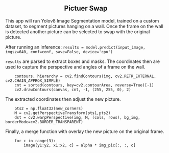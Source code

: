 ## <div align="center">Pictuer Swap</div>

This app will run Yolov8 Image Segmentation model, trained on a custom dataset, to segment pictures hanging on a wall. Once the frame on the wall is detected another picture can be selected to swap with the original picture. 

After running an inference:
`results = model.predict(input_image, imgsz=640, conf=conf, save=False, device='cpu')`

`results` are parsed to extract boxes and masks. The coordinates then are used to capture the perspective and angles of a frame on the wall. 

```
    contours, hierarchy = cv2.findContours(img, cv2.RETR_EXTERNAL, cv2.CHAIN_APPROX_SIMPLE)
    cnt = sorted(contours, key=cv2.contourArea, reverse=True)[-1]
    cv2.drawContours(canvas, cnt, -1, (255, 255, 0), 2)
```

The extracted coordinates then adjust the new picture. 
```
    pts2 = np.float32(new_corners)
    M = cv2.getPerspectiveTransform(pts1,pts2)
    dst = cv2.warpPerspective(img, M, (cols, rows), bg_img, borderMode=cv2.BORDER_TRANSPARENT)
```
Finally, a merge function with overlay the new picture on the original frame. 
```
    for c in range(3):
        image[y1:y2, x1:x2, c] = alpha * img_pic[:, :, c] 
```


